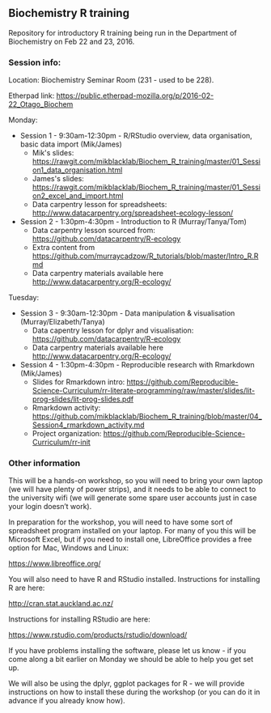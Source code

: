 ## Biochemistry R training

Repository for introductory R training being run in the Department of Biochemistry on Feb 22 and 23, 2016.

### Session info:

Location: Biochemistry Seminar Room (231 - used to be 228).

Etherpad link: https://public.etherpad-mozilla.org/p/2016-02-22_Otago_Biochem

Monday:
 - Session 1 - 9:30am-12:30pm - R/RStudio overview, data organisation, basic data import (Mik/James)
     -  Mik's slides: https://rawgit.com/mikblacklab/Biochem_R_training/master/01_Session1_data_organisation.html
     -  James's slides: https://rawgit.com/mikblacklab/Biochem_R_training/master/01_Session2_excel_and_import.html
     -  Data carpentry lesson for spreadsheets: http://www.datacarpentry.org/spreadsheet-ecology-lesson/
 - Session 2 - 1:30pm-4:30pm - Introduction to R (Murray/Tanya/Tom)
     -  Data carpentry lesson sourced from: https://github.com/datacarpentry/R-ecology
     -  Extra content from https://github.com/murraycadzow/R_tutorials/blob/master/Intro_R.Rmd
     -  Data carpentry materials available here http://www.datacarpentry.org/R-ecology/

Tuesday:
 - Session 3 - 9:30am-12:30pm - Data manipulation & visualisation (Murray/Elizabeth/Tanya)
     - Data capentry lesson for dplyr and visualisation: https://github.com/datacarpentry/R-ecology
     - Data carpentry materials available here http://www.datacarpentry.org/R-ecology/
 - Session 4 - 1:30pm-4:30pm - Reproducible research with Rmarkdown (Mik/James)
     - Slides for Rmarkdown intro: https://github.com/Reproducible-Science-Curriculum/rr-literate-programming/raw/master/slides/lit-prog-slides/lit-prog-slides.pdf
     - Rmarkdown activity: https://github.com/mikblacklab/Biochem_R_training/blob/master/04_Session4_rmarkdown_activity.md
     - Project organization: https://github.com/Reproducible-Science-Curriculum/rr-init

### Other information

This will be a hands-on workshop, so you will need to bring your own laptop (we will have plenty of power strips), and it needs to be able to connect to the university wifi (we will generate some spare user accounts just in case your login doesn’t work).

In preparation for the workshop, you will need to have some sort of spreadsheet program installed on your laptop.  For many of you this will be Microsoft Excel, but if you need to install one, LibreOffice provides a free option for Mac, Windows and Linux:

https://www.libreoffice.org/

You will also need to have R and RStudio installed.  Instructions for installing R are here:

http://cran.stat.auckland.ac.nz/

Instructions for installing RStudio are here:

https://www.rstudio.com/products/rstudio/download/

If you have problems installing the software, please let us know - if you come along a bit earlier on Monday we should be able to help you get set up.

We will also be using the dplyr, ggplot packages for R - we will provide instructions on how to install these during the workshop (or you can do it in advance if you already know how).
